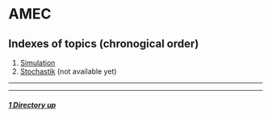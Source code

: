 # AMEC

Indexes of topics (chronogical order)
-------------------------------------

1. [Simulation](./Simulation.md) 
2. [Stochastik](./Stochastik.md) (not available yet)

----
----

##### [1 Directory up](./../README.md)